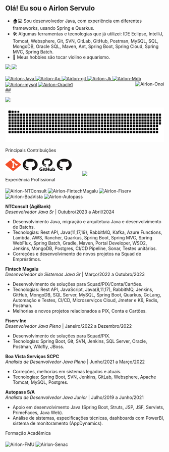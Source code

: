 ## Olá! Eu sou o Airlon Servulo
- 🏠💻 Sou desenvolvedor Java, com experiência em diferentes frameworks, usando Spring e Quarkus.
- 🛠 Algumas ferramentas e tecnologias que já utilizei: IDE Eclipse, IntelliJ, Tomcat, Websphere, Git, SVN, GitLab, GitHub, Postman, MySQL, SQL, MongoDB, Oracle SQL, Maven, Ant, Spring Boot, Spring Cloud, Spring MVC, Spring Batch.
- 🎻 Meus hobbies são tocar violino e aquarismo.

 <div>
  <a href="https://github.com/Airlon">
  <img height="180em" src="https://github-readme-stats.vercel.app/api?username=Airlon&show_icons=true&theme=dark&include_all_commits=true&count_private=true"/>
  <img height="180em" src="https://github-readme-stats.vercel.app/api/top-langs/?username=Airlon&layout=compact&langs_count=7&theme=dark"/>
</div>

<div style="display: inline_block"><br>
  <img align="center" alt="Airlon-Java" height="40" width="50" src="https://github.com/Airlon/devicon/blob/master/icons/java/java-original-wordmark.svg">
  <img align="center" alt="Airlon-Ap" height="50" width="60" src="https://github.com/Airlon/devicon/blob/master/icons/apache/apache-plain-wordmark.svg">
  <img align="center" alt="Airlon-git" height="50" width="60" src="https://github.com/Airlon/devicon/blob/master/icons/git/git-original-wordmark.svg">
  <img align="center" alt="Airlon-Jk" height="40" width="50" src="https://github.com/Airlon/devicon/blob/master/icons/jenkins/jenkins-original.svg">
  <img align="center" alt="Airlon-Mdb" height="50" width="60" src="https://github.com/Airlon/devicon/blob/master/icons/mongodb/mongodb-plain-wordmark.svg">
  <img align="center" alt="Airlon-mysql" height="50" width="60" src="https://github.com/Airlon/devicon/blob/master/icons/mysql/mysql-original-wordmark.svg">
  <img align="center" alt="Airlon-Oracle1" height="50" width="60" src="https://github.com/Airlon/devicon/blob/master/icons/oracle/oracle-original.svg">
  <img align="right" alt="Airlon-Onoi" src="https://cdn.discordapp.com/attachments/870739713315704993/870740502033600582/63abd40e2e404ce479156f25a2a9d8bf.gif">
</div>
 ##
 
 <div>
 
  
  <a href="https://www.linkedin.com/in/airlon-servulo-b53198121/" target="_blank"><img src="https://img.shields.io/badge/-LinkedIn-%230077B5?style=for-the-badge&logo=linkedin&logoColor=white" target="_blank"></a> 
 
 ![Snake animation](https://github.com/Airlon/Airlon/blob/output/github-contribution-grid-snake.svg)

 
 </div>
Principais Contribuições
<div style="display: inline_block"><br>
  <img align="center" alt="Airlon-Commits" height="40" width="50" src="https://github.com/devicons/devicon/blob/master/icons/git/git-plain.svg">
  <img align="center" alt="Airlon-Issues" height="40" width="50" src="https://github.com/devicons/devicon/blob/master/icons/github/github-original.svg">
  <img align="center" alt="Airlon-PullRequests" height="40" width="50" src="https://github.com/devicons/devicon/blob/master/icons/github/github-original-wordmark.svg">
  <img align="center" alt="Airlon-CodeReview" height="40" width="50" src="https://github.com/devicons/devicon/blob/master/icons/github/github-original.svg">
</div>
<div align="center">
  <a href="https://github.com/Airlon">
    <img height="150em" src="https://github-profile-trophy.vercel.app/?username=Airlon&theme=dark&no-frame=true&row=1&column=6"/>
  </a>
</div>
Experiência Profissional
<div style="display: inline_block"><br>
  <img align="center" alt="Airlon-NTConsult" height="50" width="60" src="https://github.com/Airlon/devicon/blob/master/icons/oracle/oracle-original.svg">
  <img align="center" alt="Airlon-FintechMagalu" height="50" width="60" src="https://github.com/Airlon/devicon/blob/master/icons/mongodb/mongodb-original.svg">
  <img align="center" alt="Airlon-Fiserv" height="50" width="60" src="https://github.com/Airlon/devicon/blob/master/icons/java/java-original-wordmark.svg">
  <img align="center" alt="Airlon-BoaVista" height="50" width="60" src="https://github.com/Airlon/devicon/blob/master/icons/mysql/mysql-original-wordmark.svg">
  <img align="center" alt="Airlon-Autopass" height="50" width="60" src="https://github.com/Airlon/devicon/blob/master/icons/spring/spring-original-wordmark.svg">
</div>
<div align="left">
  <p><strong>NTConsult (AgiBank)</strong><br>
  <em>Desenvolvedor Java Sr</em> | Outubro/2023 a Abril/2024</p>
  <ul>
    <li>Desenvolvimento Java, migração e arquitetura Java e desenvolvimento de Batchs.</li>
    <li>Tecnologias: Rest API, Java(11,17,19), RabbitMQ, Kafka, Azure Functions, Lambda, AWS, Rancher, Quarkus, Spring Boot, Spring MVC, Spring WebFlux, Spring Batch, Gradle, Maven, Portal Developer, WSO2, Jenkins, MongoDB, Postgres, CI/CD Pipeline, Sonar, Testes unitários.</li>
    <li>Correções e desenvolvimento de novos projetos na Squad de Empréstimos.</li>
  </ul>
</div>
<div align="left">
  <p><strong>Fintech Magalu</strong><br>
  <em>Desenvolvedor de Sistemas Java Sr</em> | Março/2022 a Outubro/2023</p>
  <ul>
    <li>Desenvolvimento de soluções para Squad/PIX/Conta/Cartões.</li>
    <li>Tecnologias: Rest API, JavaScript, Java(8,11,17), RabbitMQ, Jenkins, GitHub, MongoDB, SQL Server, MySQL, Spring Boot, Quarkus, GoLang, Automação e Testes, CI/CD, Microserviços Cloud, Jmeter e K6, Redis, Postman.</li>
    <li>Melhorias e novos projetos relacionados a PIX, Conta e Cartões.</li>
  </ul>
</div>
<div align="left">
  <p><strong>Fiserv Inc</strong><br>
  <em>Desenvolvedor Java Pleno</em> | Janeiro/2022 a Dezembro/2022</p>
  <ul>
    <li>Desenvolvimento de soluções para Squad/PIX.</li>
    <li>Tecnologias: Spring Boot, Git, SVN, Jenkins, SQL Server, Oracle, Postman, Wildfly, JBoss.</li>
  </ul>
</div>
<div align="left">
  <p><strong>Boa Vista Serviços SCPC</strong><br>
  <em>Analista de Desenvolvedor Java Pleno</em> | Junho/2021 a Março/2022</p>
  <ul>
    <li>Correções, melhorias em sistemas legados e atuais.</li>
    <li>Tecnologias: Spring Boot, SVN, Jenkins, GitLab, Websphere, Apache Tomcat, MySQL, Postgres.</li>
  </ul>
</div>
<div align="left">
  <p><strong>Autopass S/A</strong><br>
  <em>Analista de Desenvolvedor Java Junior</em> | Julho/2019 a Junho/2021</p>
  <ul>
    <li>Apoio em desenvolvimento Java (Spring Boot, Struts, JSP, JSF, Servlets, PrimeFaces, Java Web).</li>
    <li>Análise de sistemas, especificações técnicas, dashboards com PowerBI, sistema de monitoramento (AppDynamics).</li>
  </ul>
</div>
Formação Acadêmica
<div style="display: inline_block"><br>
  <img align="center" alt="Airlon-FMU" height="50" width="60" src="https://github.com/Airlon/devicon/blob/master/icons/aarch64/logo_fmu-960x640-removebg-preview.png">
  <img align="center" alt="Airlon-Senac" height="50" width="60" src="https://github.com/Airlon/devicon/blob/master/icons/aarch64/images__2_-removebg-preview.png">
</div>
